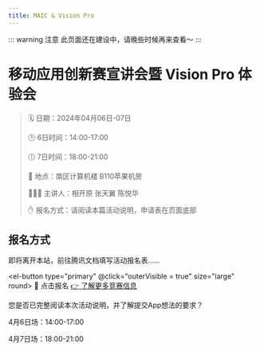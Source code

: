 ```yaml
---
title: MAIC & Vision Pro
---
```


::: warning 注意
此页面还在建设中，请晚些时候再来查看～
:::

# 移动应用创新赛宣讲会暨 Vision Pro 体验会

> 🗓️ 日期：2024年04月06日-07日
>
> 🕑 6日时间：14:00-17:00
>
> 🕕 7日时间：18:00-21:00
>
> 🏢 地点：南区计算机楼 B110苹果机房
>
> 👩🏻‍💻 主讲人：相开原 张天翼 陈悦华
>
> ✋ 报名方式：请阅读本篇活动说明，申请表在页面底部




## 报名方式

即将离开本站，前往腾讯文档填写活动报名表……

<el-button type="primary" @click="outerVisible = true" size="large" round>
  🎉 点击报名
</el-button>
<el-button type="info" size="large" round>
  <a href="/competitions/maic/">👉 了解更多竞赛信息</a>
</el-button>

<el-dialog v-model="outerVisible" title="请确认……" width="80%">
  <span>您是否已完整阅读本次活动说明，并了解提交App想法的要求？</span>
  <el-dialog
    v-model="innerVisible"
    title="请选择您要报名的场次"
    append-to-body
    width="80%"
  >
    <p>4月6日场：14:00-17:00</p>
    <p>4月7日场：18:00-21:00</p>
    <template #footer>
      <div class="dialog-footer">
        <el-button type="primary">
          <a href="https://docs.qq.com/form/page/DTFVvQWlxRlN2eFhL" target="_blank">4月6日场</a>
        </el-button>
        <el-button type="primary">
          <a href="https://docs.qq.com/form/page/DTHdnRVN1b0J4cG54" target="_blank">4月7日场</a>
        </el-button>
      </div>
    </template>
  </el-dialog>
  <template #footer>
    <div class="dialog-footer">
      <el-button @click="outerVisible = false">我再看看</el-button>
      <el-button type="primary" @click="innerVisible = true">
        开始报名
      </el-button>
    </div>
  </template>
</el-dialog>

<script setup>
import {ref} from 'vue'; 
import {ElButton, ElDialog} from 'element-plus';

const outerVisible = ref(false);
const innerVisible = ref(false);

</script>

<style scoped>
.el-button a {
    color: var(--el-color-white);
    text-decoration: none;
}
</style>